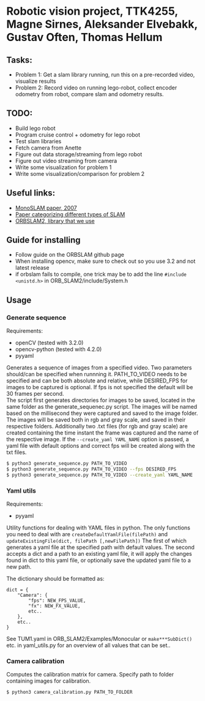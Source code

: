 # Robotic vision project, TTK4255, Magne Sirnes, Aleksander Elvebakk, Gustav Often, Thomas Hellum

## Tasks:

 + Problem 1: Get a slam library running, run this on a pre-recorded video, visualize results
 + Problem 2: Record video on running lego-robot, collect encoder odometry from robot, compare slam and odometry results.

## TODO:

 + Build lego robot
 + Program cruise control + odometry for lego robot
 + Test slam libraries
 + Fetch camera from Anette
 + Figure out data storage/streaming from lego robot
 + Figure out video streaming from camera
 + Write some visualization for problem 1
 + Write some visualization/comparison for problem 2 

## Useful links:

 + [MonoSLAM paper, 2007](https://www.robots.ox.ac.uk/ActiveVision/Publications/davison_etal_pami2007/davison_etal_pami2007.pdf)
 + [Paper categorizing different types of SLAM](https://arxiv.org/ftp/arxiv/papers/1610/1610.03660.pdf)
 + [ORBSLAM2, library that we use](https://github.com/raulmur/ORB_SLAM2)

## Guide for installing
 + Follow guide on the ORBSLAM github page
 + When installing opencv, make sure to check out so you use 3.2 and not latest release
 + if orbslam fails to compile, one trick may be to add the line `#include <unistd.h>` in ORB_SLAM2/include/System.h


## Usage


### Generate sequence

Requirements: 
 + openCV (tested with 3.2.0)
 + opencv-python (tested with 4.2.0)
 + pyyaml
 
Generates a sequence of images from a specified video. Two parameters should/can be specified when runnning it. PATH_TO_VIDEO needs to be specified and can be both absolute and relative, while DESIRED_FPS for images to be captured is optional. If fps is not specified the default will be 30 frames per second.   
The script first generates directories for images to be saved, located in the same folder as the generate_sequenec.py script. The images will be named based on the millisecond they were captured and saved to the image folder. The images will be saved both in rgb and gray scale, and saved in their respective folders. Additionally two .txt files (for rgb and gray scale) are created containing the time instant the frame was captured and the name of the respective image. 
If the `--create_yaml YAML_NAME` option is passed, a yaml file with default options and correct fps will be created along with the txt files.

```bash
$ python3 generate_sequence.py PATH_TO_VIDEO
$ python3 generate_sequence.py PATH_TO_VIDEO --fps DESIRED_FPS
$ python3 generate_sequence.py PATH_TO_VIDEO --create_yaml YAML_NAME
```

### Yaml utils

Requirements: 
 + pyyaml

Utility functions for dealing with YAML files in python.
The only functions you need to deal with are `createDefaultYamlFile(filePath)` and `updateExistingFile(dict, filePath [,newFilePath])`
The first of which generates a yaml file at the specified path with default values.
The second accepts a dict and a path to an existing yaml file, it will apply the changes found in dict to this yaml file,
or optionally save the updated yaml file to a new path.

The dictionary should be formatted as:
```python3
dict = {
    "Camera": {
        "fps": NEW_FPS_VALUE,
        "fx": NEW_FX_VALUE,
        etc..
    },
    etc..
}
```
 
See TUM1.yaml in ORB_SLAM2/Examples/Monocular or `make***SubDict()` etc. in yaml_utils.py for an overview of all values that can be set.. 

### Camera calibration

Computes the calibration matrix for camera. Specify path to folder containing images for calibration.

```bash
$ python3 camera_calibration.py PATH_TO_FOLDER
```